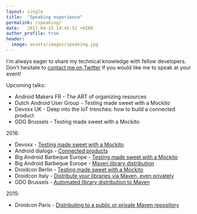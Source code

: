 ```yaml
---
layout: single
title:  "Speaking experience"
permalink: /speaking/
date:   2017-04-15 14:45:52 +0200
author_profile: true
header:
  image: assets/images/speaking.jpg
---
```

I'm always eager to share my technical knowledge with fellow developers. Don't hesitate to <a href="https://twitter.com/molsjeroen" target="blank">contact me on Twitter</a> if you would like me to speak at your event!

Upcoming talks:

- Android Makers FR - The ART of organizing resources
- Dutch Android User Group - Testing made sweet with a Mockito
- Devoxx UK - Deep into the IoT trenches: how to build a connected product
- GDG Brussels - Testing made sweet with a Mockito

2016:

- Devoxx - [Testing made sweet with a Mockito](https://www.youtube.com/watch?v=DJDBl0vURD4)
- Android dialogs - [Connected products](https://www.youtube.com/watch?v=TxFaWXkBo2E)
- Big Android Barbeque Europe - [Testing made sweet with a Mockito](https://speakerdeck.com/jeroenmols/testing-made-sweet-with-a-mockito)
- Big Android Barbeque Europe - [Maven library distribution](https://speakerdeck.com/jeroenmols/distribute-your-libraries-via-maven-even-privately)
- Droidcon Berlin - [Testing made sweet with a Mockito](https://speakerdeck.com/jeroenmols/testing-made-sweet-with-a-mockito)
- Droidcon Italy - [Distribute your libraries via Maven, even privately](https://speakerdeck.com/jeroenmols/distribute-your-libraries-via-maven-even-privately)
- GDG Brussels - [Automated library distribution to Maven](https://speakerdeck.com/jeroenmols/automated-library-distribution-to-maven)

2015:
- Droidcon Paris - [Distributing to a public or private Maven repository](https://speakerdeck.com/jeroenmols/distributing-to-a-public-or-private-maven-repository)
